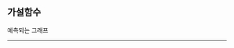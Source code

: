 ## 가설함수
예측되는 그래프

-----------------------------------------------------------------------------------
